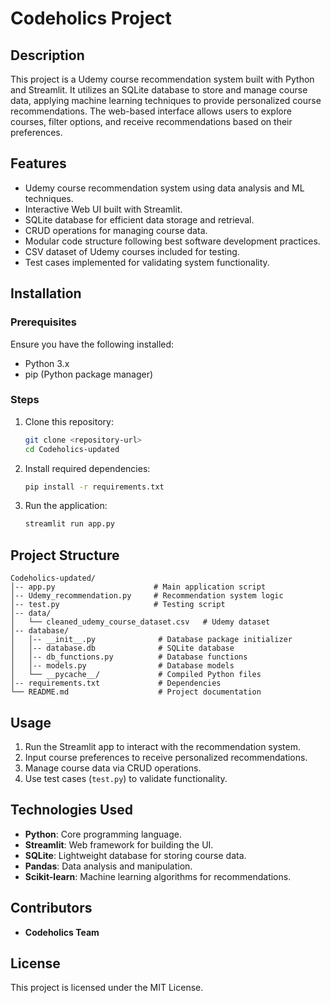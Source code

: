 # Codeholics Project

## Description
This project is a Udemy course recommendation system built with Python and Streamlit. It utilizes an SQLite database to store and manage course data, applying machine learning techniques to provide personalized course recommendations. The web-based interface allows users to explore courses, filter options, and receive recommendations based on their preferences.

## Features
- Udemy course recommendation system using data analysis and ML techniques.
- Interactive Web UI built with Streamlit.
- SQLite database for efficient data storage and retrieval.
- CRUD operations for managing course data.
- Modular code structure following best software development practices.
- CSV dataset of Udemy courses included for testing.
- Test cases implemented for validating system functionality.

## Installation
### Prerequisites
Ensure you have the following installed:
- Python 3.x
- pip (Python package manager)

### Steps
1. Clone this repository:
   ```bash
   git clone <repository-url>
   cd Codeholics-updated
   ```
2. Install required dependencies:
   ```bash
   pip install -r requirements.txt
   ```
3. Run the application:
   ```bash
   streamlit run app.py
   ```

## Project Structure
```
Codeholics-updated/
│-- app.py                      # Main application script
│-- Udemy_recommendation.py     # Recommendation system logic
│-- test.py                     # Testing script
│-- data/
│   └── cleaned_udemy_course_dataset.csv   # Udemy dataset
│-- database/
│   │-- __init__.py              # Database package initializer
│   │-- database.db              # SQLite database
│   │-- db_functions.py          # Database functions
│   │-- models.py                # Database models
│   └── __pycache__/             # Compiled Python files
│-- requirements.txt             # Dependencies
└── README.md                    # Project documentation
```

## Usage
1. Run the Streamlit app to interact with the recommendation system.
2. Input course preferences to receive personalized recommendations.
3. Manage course data via CRUD operations.
4. Use test cases (`test.py`) to validate functionality.

## Technologies Used
- **Python**: Core programming language.
- **Streamlit**: Web framework for building the UI.
- **SQLite**: Lightweight database for storing course data.
- **Pandas**: Data analysis and manipulation.
- **Scikit-learn**: Machine learning algorithms for recommendations.

## Contributors
- **Codeholics Team**

## License
This project is licensed under the MIT License.

